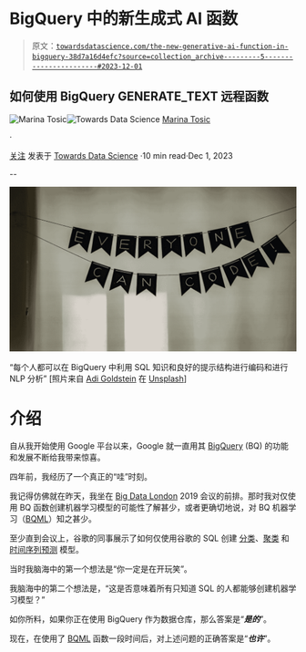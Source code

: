 # BigQuery 中的新生成式 AI 函数

> 原文：[`towardsdatascience.com/the-new-generative-ai-function-in-bigquery-38d7a16d4efc?source=collection_archive---------5-----------------------#2023-12-01`](https://towardsdatascience.com/the-new-generative-ai-function-in-bigquery-38d7a16d4efc?source=collection_archive---------5-----------------------#2023-12-01)

## 如何使用 BigQuery GENERATE_TEXT 远程函数

[](https://medium.com/@martosi?source=post_page-----38d7a16d4efc--------------------------------)![Marina Tosic](https://medium.com/@martosi?source=post_page-----38d7a16d4efc--------------------------------)[](https://towardsdatascience.com/?source=post_page-----38d7a16d4efc--------------------------------)![Towards Data Science](https://towardsdatascience.com/?source=post_page-----38d7a16d4efc--------------------------------) [Marina Tosic](https://medium.com/@martosi?source=post_page-----38d7a16d4efc--------------------------------)

·

[关注](https://medium.com/m/signin?actionUrl=https%3A%2F%2Fmedium.com%2F_%2Fsubscribe%2Fuser%2Fe40b4f03cd3e&operation=register&redirect=https%3A%2F%2Ftowardsdatascience.com%2Fthe-new-generative-ai-function-in-bigquery-38d7a16d4efc&user=Marina+Tosic&userId=e40b4f03cd3e&source=post_page-e40b4f03cd3e----38d7a16d4efc---------------------post_header-----------) 发表于 [Towards Data Science](https://towardsdatascience.com/?source=post_page-----38d7a16d4efc--------------------------------) ·10 min read·Dec 1, 2023[](https://medium.com/m/signin?actionUrl=https%3A%2F%2Fmedium.com%2F_%2Fvote%2Ftowards-data-science%2F38d7a16d4efc&operation=register&redirect=https%3A%2F%2Ftowardsdatascience.com%2Fthe-new-generative-ai-function-in-bigquery-38d7a16d4efc&user=Marina+Tosic&userId=e40b4f03cd3e&source=-----38d7a16d4efc---------------------clap_footer-----------)

--

[](https://medium.com/m/signin?actionUrl=https%3A%2F%2Fmedium.com%2F_%2Fbookmark%2Fp%2F38d7a16d4efc&operation=register&redirect=https%3A%2F%2Ftowardsdatascience.com%2Fthe-new-generative-ai-function-in-bigquery-38d7a16d4efc&source=-----38d7a16d4efc---------------------bookmark_footer-----------)![](img/6bc5b9d4bfe58fdc6f69a6a33a2454d3.png)

“每个人都可以在 BigQuery 中利用 SQL 知识和良好的提示结构进行编码和进行 NLP 分析” [照片来自 [Adi Goldstein](https://unsplash.com/@adigold1?utm_source=medium&utm_medium=referral) 在 [Unsplash](https://unsplash.com/?utm_source=medium&utm_medium=referral)]

# 介绍

自从我开始使用 Google 平台以来，Google 就一直用其 [BigQuery](https://cloud.google.com/bigquery) (BQ) 的功能和发展不断给我带来惊喜。

四年前，我经历了一个真正的“哇”时刻。

我记得仿佛就在昨天，我坐在 [Big Data London](https://bigdataldn.com/) 2019 会议的前排。那时我对仅使用 BQ 函数创建机器学习模型的可能性了解甚少，或者更确切地说，对 BQ 机器学习（[BQML](https://cloud.google.com/bigquery/docs/bqml-introduction)）知之甚少。

至少直到会议上，谷歌的同事展示了如何仅使用谷歌的 SQL 创建 [分类](https://cloud.google.com/bigquery/docs/logistic-regression-prediction)、[聚类](https://cloud.google.com/bigquery/docs/kmeans-tutorial) 和 [时间序列预测](https://cloud.google.com/bigquery/docs/arima-single-time-series-forecasting-tutorial) 模型。

当时我脑海中的第一个想法是“你一定是在开玩笑”。

我脑海中的第二个想法是，“这是否意味着所有只知道 SQL 的人都能够创建机器学习模型？”

如你所料，如果你正在使用 BigQuery 作为数据仓库，那么答案是“***是的***”。

现在，在使用了 [BQML](https://cloud.google.com/bigquery/docs/bqml-introduction) 函数一段时间后，对上述问题的正确答案是“***也许***”。
